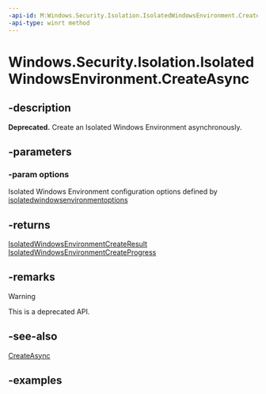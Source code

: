 ```yaml
---
-api-id: M:Windows.Security.Isolation.IsolatedWindowsEnvironment.CreateAsync(Windows.Security.Isolation.IsolatedWindowsEnvironmentOptions)
-api-type: winrt method
---
```


<!-- Method syntax.
public IAsyncOperationWithProgress<IsolatedWindowsEnvironmentCreateProgress> IsolatedWindowsEnvironment.CreateAsync(IsolatedWindowsEnvironmentOptions options)
-->

# Windows.Security.Isolation.IsolatedWindowsEnvironment.CreateAsync

## -description

**Deprecated.** Create an Isolated Windows Environment asynchronously.

## -parameters

### -param options

Isolated Windows Environment configuration options defined by [isolatedwindowsenvironmentoptions](isolatedwindowsenvironmentoptions.md)

## -returns

[IsolatedWindowsEnvironmentCreateResult](isolatedwindowsenvironmentcreateresult.md)
[IsolatedWindowsEnvironmentCreateProgress](isolatedwindowsenvironmentcreateprogress.md)

## -remarks

> [!WARNING]
> This is a deprecated API.

## -see-also

[CreateAsync](isolatedwindowsenvironment_createasync_807531092.md)

## -examples
